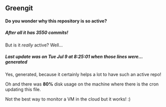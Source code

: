 ## Greengit

#### Do you wonder why this repository is so active?

##### After all it has 3550 commits!

But is it *really* active? Well...

##### Last update was on Tue Jul 9 at 8:25:01 when those lines were... generated

Yes, generated, because it certainly helps a lot to have such an active repo!

Oh and there was **80%** disk usage on the machine
where there is the cron updating this file.

Not the best way to monitor a VM in the cloud but it works! :)
